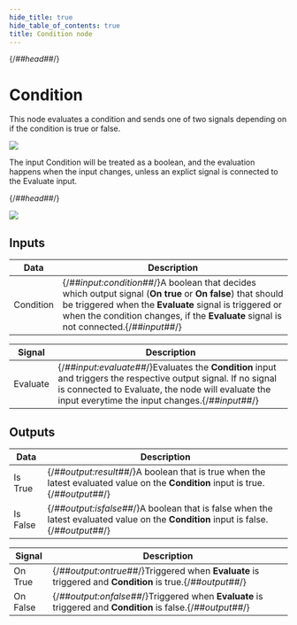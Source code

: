 ```yaml
---
hide_title: true
hide_table_of_contents: true
title: Condition node
---
```


{/*##head##*/}

# Condition

This node evaluates a condition and sends one of two <span className="ndl-signal">signals</span> depending on if the condition is <span className="ndl-data">true</span> or <span className="ndl-data">false</span>.

<div className="ndl-image-with-background l">

![](/nodes/utilities/logic/condition/condition_node.png)

</div>

The input <span className="ndl-data">Condition</span> will be treated as a <span className="ndl-data">boolean</span>, and the evaluation happens when the input changes, unless an explict <span className="ndl-signal">signal</span> is connected to the <span className="ndl-signal">Evaluate</span> input.

{/*##head##*/}

<div className="ndl-image-with-background l">

![](/nodes/utilities/logic/condition/condition.gif)

</div>

## Inputs

| Data                                        | Description                                                                                                                                                                                                                                             |
| ------------------------------------------- | ------------------------------------------------------------------------------------------------------------------------------------------------------------------------------------------------------------------------------------------------------- |
| <span className="ndl-data">Condition</span> | {/*##input:condition##*/}A boolean that decides which output signal (**On true** or **On false**) that should be triggered when the **Evaluate** signal is triggered or when the condition changes, if the **Evaluate** signal is not connected.{/*##input##*/} |

| Signal                                       | Description                                                                                                                                                                                                      |
| -------------------------------------------- | ---------------------------------------------------------------------------------------------------------------------------------------------------------------------------------------------------------------- |
| <span className="ndl-signal">Evaluate</span> | {/*##input:evaluate##*/}Evaluates the **Condition** input and triggers the respective output signal. If no signal is connected to Evaluate, the node will evaluate the input everytime the input changes.{/*##input##*/} |

## Outputs

| Data                                       | Description                                                                                                                                                                                       |
| ------------------------------------------ | ------------------------------------------------------------------------------------------------------------------------------------------------------------------------------------------------- |
| <span className="ndl-data">Is True</span>  | {/*##output:result##*/}A <span className="ndl-data">boolean</span> that is <span className="ndl-data">true</span> when the latest evaluated value on the **Condition** input is true. {/*##output##*/}    |
| <span className="ndl-data">Is False</span> | {/*##output:isfalse##*/}A <span className="ndl-data">boolean</span> that is <span className="ndl-data">false</span> when the latest evaluated value on the **Condition** input is false. {/*##output##*/} |

| Signal                                       | Description                                                                                                                            |
| -------------------------------------------- | -------------------------------------------------------------------------------------------------------------------------------------- |
| <span className="ndl-signal">On True</span>  | {/*##output:ontrue##*/}Triggered when **Evaluate** is triggered and **Condition** is <span className="ndl-data">true.</span>{/*##output##*/}   |
| <span className="ndl-signal">On False</span> | {/*##output:onfalse##*/}Triggered when **Evaluate** is triggered and **Condition** is <span className="ndl-data">false.</span>{/*##output##*/} |
